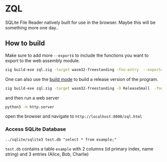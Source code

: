 # ZQL

SQLite File Reader natively built for use in the browser. Maybe this will be something more one day..

## How to build

Make sure to add more `--export`s to include the functions you want to export to the web assembly module.

```bash
zig build-exe zql.zig -target wasm32-freestanding -fno-entry  --export=runStatementWithFile --export=getStatementAddr --export=malloc
```

One can also use the [build mode](https://ziglang.org/documentation/master/#Build-Mode) to build a release version of the program.

```bash
zig build-exe zql.zig -target wasm32-freestanding -O ReleaseSmall  -fno-entry  --export=runStatementWithFile --export=getStatementAddr --export=malloc
```

and then run a web server

```bash
python3 -m http.server
```

open the browser and navigate to `http://localhost:8000/zql.html`

### Access SQLite Database

`../sqlite/sqlite3 test.db "select * from example;"`

`test.db` contains a table `example` with 2 columns (id primary index, name string) and 3 entries (Alice, Bob, Charlie)
